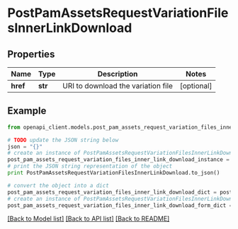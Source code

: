 # PostPamAssetsRequestVariationFilesInnerLinkDownload


## Properties
Name | Type | Description | Notes
------------ | ------------- | ------------- | -------------
**href** | **str** | URI to download the variation file | [optional] 

## Example

```python
from openapi_client.models.post_pam_assets_request_variation_files_inner_link_download import PostPamAssetsRequestVariationFilesInnerLinkDownload

# TODO update the JSON string below
json = "{}"
# create an instance of PostPamAssetsRequestVariationFilesInnerLinkDownload from a JSON string
post_pam_assets_request_variation_files_inner_link_download_instance = PostPamAssetsRequestVariationFilesInnerLinkDownload.from_json(json)
# print the JSON string representation of the object
print PostPamAssetsRequestVariationFilesInnerLinkDownload.to_json()

# convert the object into a dict
post_pam_assets_request_variation_files_inner_link_download_dict = post_pam_assets_request_variation_files_inner_link_download_instance.to_dict()
# create an instance of PostPamAssetsRequestVariationFilesInnerLinkDownload from a dict
post_pam_assets_request_variation_files_inner_link_download_form_dict = post_pam_assets_request_variation_files_inner_link_download.from_dict(post_pam_assets_request_variation_files_inner_link_download_dict)
```
[[Back to Model list]](../README.md#documentation-for-models) [[Back to API list]](../README.md#documentation-for-api-endpoints) [[Back to README]](../README.md)


